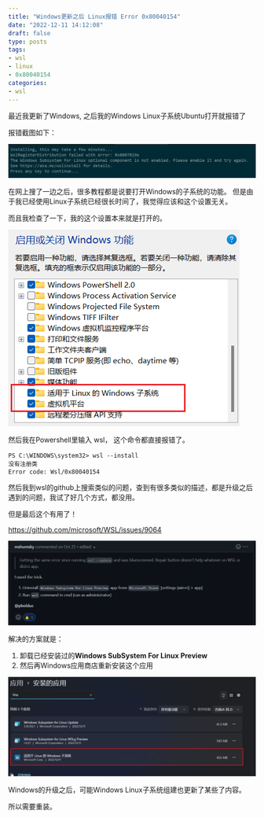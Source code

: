 ```yaml
---
title: "Windows更新之后 Linux报错 Error 0x80040154"
date: "2022-12-11 14:12:08"
draft: false
type: posts
tags:
- wsl
- linux
- 0x80040154 
categories:
- wsl
---
```


最近我更新了Windows, 之后我的Windows Linux子系统Ubuntu打开就报错了

报错截图如下：

![](2022-12-11-14-15-00.png)

在网上搜了一边之后，很多教程都是说要打开Windows的子系统的功能。 但是由于我已经使用Linux子系统已经很长时间了，我觉得应该和这个设置无关。

而且我检查了一下，我的这个设置本来就是打开的。

![](2022-12-11-14-18-02.png)

然后我在Powershell里输入 wsl， 这个命令都直接报错了。


```
PS C:\WINDOWS\system32> wsl --install
没有注册类
Error code: Wsl/0x80040154
```

然后我到wsl的github上搜索类似的问题，查到有很多类似的描述，都是升级之后遇到的问题，我试了好几个方式，都没用。

但是最后这个有用了！

https://github.com/microsoft/WSL/issues/9064


![](2022-12-11-14-24-09.png)

解决的方案就是：

1. 卸载已经安装过的**Windows SubSystem For Linux Preview**
2. 然后再Windows应用商店重新安装这个应用

![](2022-12-11-14-27-43.png)

Windows的升级之后，可能Windows Linux子系统组建也更新了某些了内容。

所以需要重装。